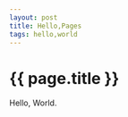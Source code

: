 ```yaml
---
layout: post
title: Hello,Pages
tags: hello,world
---
```


{{ page.title }}
================ 

Hello, World.
